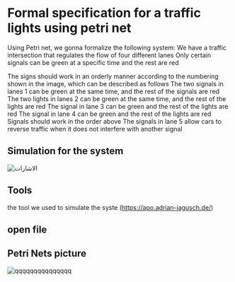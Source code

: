 # Formal specification for a traffic lights using petri net
Using Petri net, we gonna formalize the following system:
We have a traffic intersection that regulates the flow of four different lanes
Only certain signals can be green at a specific time and the rest are red

The signs should work in an orderly manner according to the numbering shown in the image, which can be described as follows
The two signals in lanes 1 can be green at the same time, and the rest of the signals are red
The two lights in lanes 2 can be green at the same time, and the rest of the lights are red
The signal in lane 3 can be green and the rest of the lights are red
The signal in lane 4 can be green and the rest of the lights are red
Signals should work in the order above
The signals in lane 5 allow cars to reverse traffic when it does not interfere with another signal


## Simulation for the system

![الاشارات](https://user-images.githubusercontent.com/98769412/201525590-2be0541c-3d2b-46b4-a5a5-f9c9c4dfe00a.png)


## Tools

the tool we used to simulate the syste
(https://apo.adrian-jagusch.de/)


## open file



##  Petri Nets picture

![qqqqqqqqqqqqqqq](https://user-images.githubusercontent.com/98769412/201526379-e8561116-75ae-4349-8475-9011ccd3b844.png)
